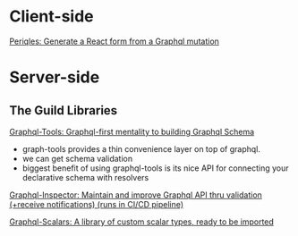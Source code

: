 
# Client-side
[Periqles: Generate a React form from a Graphql mutation](https://github.com/oslabs-beta/periqles)

# Server-side
## The Guild Libraries
[Graphql-Tools: Graphql-first mentality to building Graphql Schema](https://www.graphql-tools.com/)
- graph-tools provides a thin convenience layer on top of graphql.
- we can get schema validation
- biggest benefit of using graphql-tools is its nice API for connecting your declarative schema with resolvers

[Graphql-Inspector: Maintain and improve Graphql API thru validation (+receive notifications) (runs in CI/CD pipeline)](https://graphql-inspector.com/)

[Graphql-Scalars: A library of custom scalar types, ready to be imported](https://github.com/Urigo/graphql-scalars)